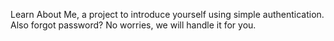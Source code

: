 Learn About Me, a project to introduce yourself using simple authentication.
Also forgot password? No worries, we will handle it for you.
